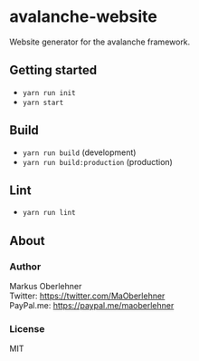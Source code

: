 # avalanche-website
Website generator for the avalanche framework.

## Getting started
- `yarn run init`
- `yarn start`

## Build
- `yarn run build` (development)
- `yarn run build:production` (production)

## Lint
- `yarn run lint`

## About
### Author
Markus Oberlehner  
Twitter: https://twitter.com/MaOberlehner  
PayPal.me: https://paypal.me/maoberlehner

### License
MIT
